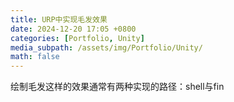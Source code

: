 ```yaml
---
title: URP中实现毛发效果
date: 2024-12-20 17:05 +0800
categories: [Portfolio, Unity]
media_subpath: /assets/img/Portfolio/Unity/
math: false
---
```


绘制毛发这样的效果通常有两种实现的路径：shell与fin
